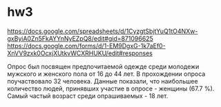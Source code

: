# hw3
https://docs.google.com/spreadsheets/d/1CyzgtSbjtYuQ1tO4NXw-gxByiA0Zn5FkAYYnNyEZpQ8/edit#gid=871096625
https://docs.google.com/forms/d/1-EM9DgxG-1k7aEf0-XnVV9zxk0OcxjXUtkvWCXRHUKU/edit#responses
 
Опрос был посвящен предпочитаемой одежде среди молодежи мужского и женского пола от 16 до 44 лет.
В прохождении опроса поучаствовало 32 человека.
Данные показали, что наибольшее количество людей, принявших участие в опросе - женщины (67.7 %). Самый частый возраст среди опрашиваемых - 18 лет. 
